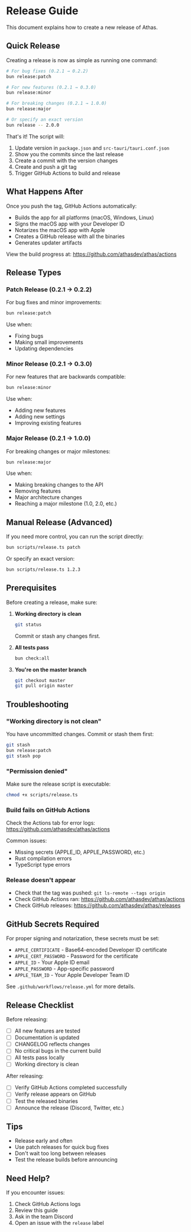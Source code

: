 # Release Guide

This document explains how to create a new release of Athas.

## Quick Release

Creating a release is now as simple as running one command:

```bash
# For bug fixes (0.2.1 → 0.2.2)
bun release:patch

# For new features (0.2.1 → 0.3.0)
bun release:minor

# For breaking changes (0.2.1 → 1.0.0)
bun release:major

# Or specify an exact version
bun release -- 2.0.0
```

That's it! The script will:
1. Update version in `package.json` and `src-tauri/tauri.conf.json`
2. Show you the commits since the last release
3. Create a commit with the version changes
4. Create and push a git tag
5. Trigger GitHub Actions to build and release

## What Happens After

Once you push the tag, GitHub Actions automatically:
- Builds the app for all platforms (macOS, Windows, Linux)
- Signs the macOS app with your Developer ID
- Notarizes the macOS app with Apple
- Creates a GitHub release with all the binaries
- Generates updater artifacts

View the build progress at: https://github.com/athasdev/athas/actions

## Release Types

### Patch Release (0.2.1 → 0.2.2)
For bug fixes and minor improvements:
```bash
bun release:patch
```

Use when:
- Fixing bugs
- Making small improvements
- Updating dependencies

### Minor Release (0.2.1 → 0.3.0)
For new features that are backwards compatible:
```bash
bun release:minor
```

Use when:
- Adding new features
- Adding new settings
- Improving existing features

### Major Release (0.2.1 → 1.0.0)
For breaking changes or major milestones:
```bash
bun release:major
```

Use when:
- Making breaking changes to the API
- Removing features
- Major architecture changes
- Reaching a major milestone (1.0, 2.0, etc.)

## Manual Release (Advanced)

If you need more control, you can run the script directly:

```bash
bun scripts/release.ts patch
```

Or specify an exact version:

```bash
bun scripts/release.ts 1.2.3
```

## Prerequisites

Before creating a release, make sure:

1. **Working directory is clean**
   ```bash
   git status
   ```
   Commit or stash any changes first.

2. **All tests pass**
   ```bash
   bun check:all
   ```

3. **You're on the master branch**
   ```bash
   git checkout master
   git pull origin master
   ```

## Troubleshooting

### "Working directory is not clean"
You have uncommitted changes. Commit or stash them first:
```bash
git stash
bun release:patch
git stash pop
```

### "Permission denied"
Make sure the release script is executable:
```bash
chmod +x scripts/release.ts
```

### Build fails on GitHub Actions
Check the Actions tab for error logs:
https://github.com/athasdev/athas/actions

Common issues:
- Missing secrets (APPLE_ID, APPLE_PASSWORD, etc.)
- Rust compilation errors
- TypeScript type errors

### Release doesn't appear
- Check that the tag was pushed: `git ls-remote --tags origin`
- Check GitHub Actions ran: https://github.com/athasdev/athas/actions
- Check GitHub releases: https://github.com/athasdev/athas/releases

## GitHub Secrets Required

For proper signing and notarization, these secrets must be set:

- `APPLE_CERTIFICATE` - Base64-encoded Developer ID certificate
- `APPLE_CERT_PASSWORD` - Password for the certificate
- `APPLE_ID` - Your Apple ID email
- `APPLE_PASSWORD` - App-specific password
- `APPLE_TEAM_ID` - Your Apple Developer Team ID

See `.github/workflows/release.yml` for more details.

## Release Checklist

Before releasing:

- [ ] All new features are tested
- [ ] Documentation is updated
- [ ] CHANGELOG reflects changes
- [ ] No critical bugs in the current build
- [ ] All tests pass locally
- [ ] Working directory is clean

After releasing:

- [ ] Verify GitHub Actions completed successfully
- [ ] Verify release appears on GitHub
- [ ] Test the released binaries
- [ ] Announce the release (Discord, Twitter, etc.)

## Tips

- Release early and often
- Use patch releases for quick bug fixes
- Don't wait too long between releases
- Test the release builds before announcing

## Need Help?

If you encounter issues:
1. Check GitHub Actions logs
2. Review this guide
3. Ask in the team Discord
4. Open an issue with the `release` label
